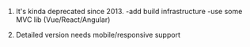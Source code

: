 
1. It's kinda deprecated since 2013.
  -add build infrastructure
  -use some MVC lib (Vue/React/Angular)

2. Detailed version needs mobile/responsive support

